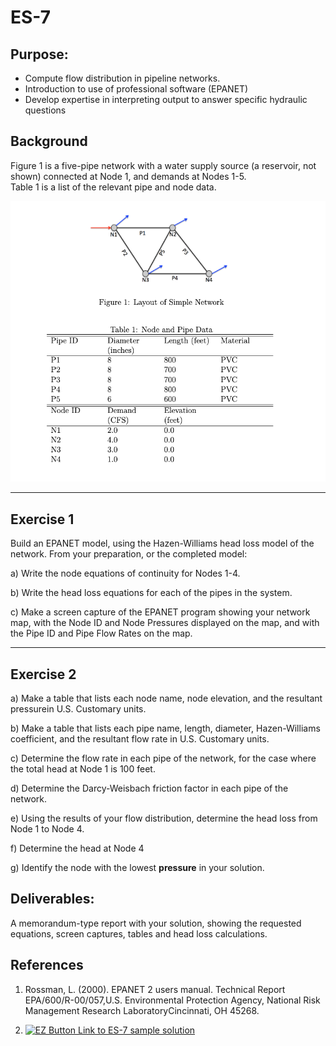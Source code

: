 # ES-7

## Purpose:

- Compute flow distribution in pipeline networks. 
- Introduction to use of professional software (EPANET)
- Develop expertise in interpreting output to answer specific hydraulic questions

## Background

Figure  1  is  a  five-pipe  network  with  a  water  supply  source  (a  reservoir,  not  shown) connected at Node 1, and demands at Nodes 1-5.  
Table 1 is a list of the relevant pipe and node data.

![](SimpleNetwork.png)



---
## Exercise 1

Build an EPANET model, using the Hazen-Williams head loss model of the network. From your preparation, or the completed model:

a)  Write the node equations of continuity for Nodes 1-4.

b)  Write the head loss equations for each of the pipes in the system.

c)  Make a screen capture of the EPANET program showing your network map, with the Node ID and Node Pressures displayed on the map, and with the Pipe ID and Pipe Flow Rates on the map.

---
## Exercise 2

a)  Make a table that lists each node name, node elevation, and the resultant pressurein U.S. Customary units.

b)  Make a table that lists each pipe name,  length,  diameter,  Hazen-Williams coefficient, and the resultant flow rate in U.S. Customary units.

c)  Determine the flow rate in each pipe of the network, for the case where the total head at Node 1 is 100 feet.

d)  Determine the Darcy-Weisbach friction factor in each pipe of the network.

e)  Using the results of your flow distribution, determine the head loss from Node 1 to Node 4.

f)  Determine the head at Node 4

g)  Identify the node with the lowest **pressure** in your solution.


## Deliverables:
A memorandum-type report with your solution, showing the requested equations, screen captures, tables and head loss calculations.

## References
1. Rossman,  L.  (2000).   EPANET  2  users  manual.   Technical  Report  EPA/600/R-00/057,U.S. Environmental Protection Agency, National Risk Management Research LaboratoryCincinnati, OH 45268.

2. <a href="https://3.137.111.182/ce-3372-webbook/exercise7/ES7-WS.md"> <img src="https://3.137.111.182/ce-3372-webbook/exercise7/easy-button.png" alt="EZ Button Link to ES-7 sample solution" style="width:42px;height:42px;"> </a> 
